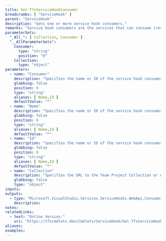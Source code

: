 ```yaml
---
title: Get-TfsServiceHookConsumer
breadcrumbs: [ "ServiceHook" ]
parent: "ServiceHook"
description: "Gets one or more service hook consumers."
remarks: "Service hook consumers are the services that can consume (receive) notifications triggered by Azure DevOps.false Examples of consumers available out-of-box with Azure DevOps are Microsoft Teams, Slack, Trello ou a generic WebHook consumer. Use this cmdlet to list the available consumers and get the ID of the desired one to be able to manage service hook subscriptions."
parameterSets: 
  "_All_": [ Collection, Consumer ] 
  "__AllParameterSets":  
    Consumer: 
      type: "string"  
      position: "0"  
    Collection: 
      type: "object" 
parameters: 
  - name: "Consumer" 
    description: "Specifies the name or ID of the service hook consumer to return. Wildcards are supported. When omitted, all service hook consumers registered in the given project collection/organization are returned." 
    globbing: false 
    position: 0 
    type: "string" 
    aliases: [ Name,Id ] 
    defaultValue: "*" 
  - name: "Name" 
    description: "Specifies the name or ID of the service hook consumer to return. Wildcards are supported. When omitted, all service hook consumers registered in the given project collection/organization are returned.This is an alias of the Consumer parameter." 
    globbing: false 
    position: 0 
    type: "string" 
    aliases: [ Name,Id ] 
    defaultValue: "*" 
  - name: "Id" 
    description: "Specifies the name or ID of the service hook consumer to return. Wildcards are supported. When omitted, all service hook consumers registered in the given project collection/organization are returned.This is an alias of the Consumer parameter." 
    globbing: false 
    position: 0 
    type: "string" 
    aliases: [ Name,Id ] 
    defaultValue: "*" 
  - name: "Collection" 
    description: "Specifies the URL to the Team Project Collection or Azure DevOps Organization to connect to, a TfsTeamProjectCollection object (Windows PowerShell only), or a VssConnection object. You can also connect to an Azure DevOps Services organizations by simply providing its name instead of the full URL. For more details, see the Get-TfsTeamProjectCollection cmdlet. When omitted, it defaults to the connection set by Connect-TfsTeamProjectCollection (if any)." 
    globbing: false 
    type: "object"
inputs: 
outputs: 
  - type: "Microsoft.VisualStudio.Services.ServiceHooks.WebApi.Consumer" 
    description: 
notes: 
relatedLinks: 
  - text: "Online Version:" 
    uri: "https://tfscmdlets.dev/Cmdlets/ServiceHook/Get-TfsServiceHookConsumer"
aliases: 
examples: 
---
```

